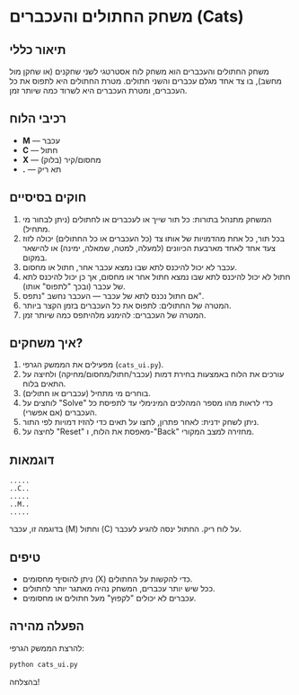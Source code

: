 # משחק החתולים והעכברים (Cats)

## תיאור כללי

משחק החתולים והעכברים הוא משחק לוח אסטרטגי לשני שחקנים (או שחקן מול מחשב), בו צד אחד מגלם עכברים והשני חתולים. מטרת החתולים היא לתפוס את כל העכברים, ומטרת העכברים היא לשרוד כמה שיותר זמן.

## רכיבי הלוח
- **M** — עכבר
- **C** — חתול
- **X** — מחסום/קיר (בלוק)
- **.** — תא ריק

## חוקים בסיסיים
1. המשחק מתנהל בתורות: כל תור שייך או לעכברים או לחתולים (ניתן לבחור מי מתחיל).
2. בכל תור, כל אחת מהדמויות של אותו צד (כל העכברים או כל החתולים) יכולה לזוז צעד אחד לאחד מארבעת הכיוונים (למעלה, למטה, שמאלה, ימינה) או להישאר במקום.
3. עכבר לא יכול להיכנס לתא שבו נמצא עכבר אחר, חתול או מחסום.
4. חתול לא יכול להיכנס לתא שבו נמצא חתול אחר או מחסום, אך כן יכול להיכנס לתא של עכבר (ובכך "לתפוס" אותו).
5. אם חתול נכנס לתא של עכבר — העכבר נחשב "נתפס".
6. המטרה של החתולים: לתפוס את כל העכברים בזמן הקצר ביותר.
7. המטרה של העכברים: להימנע מלהיתפס כמה שיותר זמן.

## איך משחקים?
1. מפעילים את הממשק הגרפי (`cats_ui.py`).
2. עורכים את הלוח באמצעות בחירת דמות (עכבר/חתול/מחסום/מחיקה) ולחיצה על התאים בלוח.
3. בוחרים מי מתחיל (עכברים או חתולים).
4. לוחצים על "Solve" כדי לראות מהו מספר המהלכים המינימלי עד לתפיסת כל העכברים (אם אפשרי).
5. ניתן לשחק ידנית: לאחר פתרון, לחצו על תאים כדי להזיז דמויות לפי התור.
6. לחיצה על "Reset" מאפסת את הלוח, ו-"Back" מחזירה למצב המקורי.

## דוגמאות
```
.....
..C..
.....
..M..
.....
```
בדוגמה זו, עכבר (M) וחתול (C) על לוח ריק. החתול ינסה להגיע לעכבר.

## טיפים
- ניתן להוסיף מחסומים (X) כדי להקשות על החתולים.
- ככל שיש יותר עכברים, המשחק נהיה מאתגר יותר לחתולים.
- עכברים לא יכולים "לקפוץ" מעל חתולים או מחסומים.

## הפעלה מהירה
להרצת הממשק הגרפי:
```bash
python cats_ui.py
```

בהצלחה! 